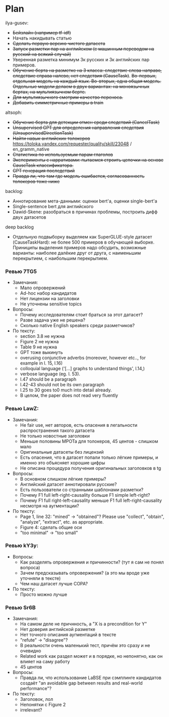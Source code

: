 # Plan

ilya-gusev:
- ~~Бейзлайн (например tf-idf)~~
- Начать накидывать статью
- ~~Сделать первую версию чистого датасета~~
- ~~Запуск разметки пар на английском (с машинным переводом на русский на всякий случай)~~
- Уверенная разметка минимум 3к русских и 3к английских пар примеров.
- ~~Обучение берта на разметке на 3 класса: следствие слева направо, следствие справа налево, нет следствия (CauseTask)~~. ~~Во-первых, отдельная модель на каждый язык. Во-вторых, одна общая модель. Отдельные модели делаем в двух вариантах: на моноязычных бертах, на мультиязычном берте.~~
- ~~Для мультиязычного смотрим качество переноса.~~
- ~~Добавить симметричные примеры в train~~


altsoph:
- ~~Обучение берта для детекции отмен среди следствий (CancelTask)~~
- ~~Unsupervised GPT для определения направления следствия (UnsupervisedDirectionTask)~~
- ~~Найти навык английских толокеров~~ https://toloka.yandex.com/requester/quality/skill/23048 / en_gramm_native
- ~~Статистика по используемым парам глаголов~~
- ~~Эксперименты с нарративами: пытаемся строить цепочки на основе CauseTask классификатора.~~
- ~~GPT генерация последствий~~
- ~~Правда ли, что там где модель ошибается, согласованность толокеров тоже ниже~~

backlog:
- Аннотирование мета-данными: оценки bert'а, оценки single-bert'а
- Single-sentence bert для английского
- Dawid-Skene: разобраться в причинах проблемы, построить дифф двух датасетов


deep backlog
- Отдельную подвыборку выделяем как SuperGLUE-style датасет (CauseTaskHard): не более 500 примеров в обучающей выборке. Приниципы выделения примеров надо обсудить, возможные варианты: наиболее далёкие друг от друга, с наименьшим перекрытием, с наибольшим перекрытием. 


### Ревью 7TG5
* Замечания:
  * Мало опровержений
  * Ad-hoc набор кандидатов
  * Нет лицензии на заголовки
  * Не уточнены sensitive topics
* Вопросы:
  * Почему исследователям стоит браться за этот датасет?
  * Разве задача уже не решена?
  * Сколько native English speakers среди разметчиков?
* По тексту:
  * section 3.8 не нужна
  * Figure 2 не нужна
  * Table 9 не нужна
  * GPT тоже выкинуть
  * overusing conjunctive adverbs (moreover, however etc.., for example in l. 15, l.16)
  * colloquial language ('[...] graphs to understand things', l.14,)
  * verbose language (eg. l. 53).
  * l.47 should be a paragraph
  * l.42-43 should not be its own paragraph
  * l.25 to 30 goes to0 much into detail already.
  * В целом, the paper does not read very fluently

### Ревью LawZ:
* Замечания:
  * Не fair use, нет авторов, есть опасения в легальности распространения такого датасета
  * Не только новостные заголовки
  * Меньше половины МРОТа для толокеров, 45 центов - слишком мало
  * Оригинальные датасеты без лицензий
  * Есть опасения, что в датасет попали только лёгкие примеры, и именно это объясняет хорошие цифры
  * Не описана процедура получения оригинальных заголовков в tg
* Вопросы:
  * В основном слишком лёгкие примеры?
  * Английский датасет аннотировали русские?
  * Есть пользователи со странными шаблонами разметки?
  * Почему F1 full left-right-causality больше F1 simple left-right?
  * Почему F1 full right-left-causality меньше F1 full left-right-causality несмотря на аугментации?
* По тексту:
  * Page 1, line 32: "mined" -> "obtained"? Please use "collect", "obtain", "analyze", "extract", etc. as appropriate.
  * Figure 4: сделать общие оси
  * "too minimal" -> "too small"

### Ревью kY3y:
* Вопросы:
  * Как разделять опровержения и причинности? (тут я сам не понял вопроса)
  * Зачем предсказывать опровержения? (а это мы вроде уже уточняли в тексте)
  * Чем наш датасет лучше COPA?
* По тексту:
  * Просто можно лучше

### Ревью Sr6B
* Замечания:
  * На самом деле не причнность, а "X is a precondition for Y"
  * Нет доверия английской разметке
  * Нет точного описания аугментаций в тексте
  * "refute" -> "disagree"?
  * В реальности очень маленький тест, причём это сразу и не очевидно
  * Related work как раздел может и в порядке, но непонятно, как он влияет на саму работу
  * 45 центов
* Вопросы:
  * Правда ли, что использование LaBSE при сэмплинге кандидатов создаёт "an avoidable gap between results and real-world performance"?
* По тексту:
  * Заголовок, лол
  * Непонятки с Figure 2
  * irrelevant?

